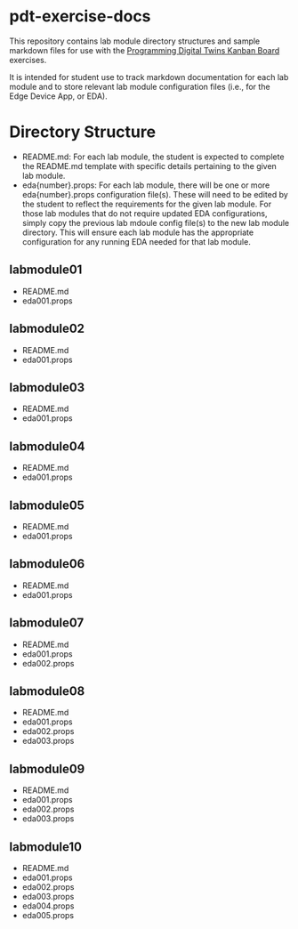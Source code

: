 # pdt-exercise-docs

This repository contains lab module directory structures and sample markdown files for use with the [Programming Digital Twins Kanban Board]() exercises.

It is intended for student use to track markdown documentation for each lab module and to store relevant lab module configuration files (i.e., for the Edge Device App, or EDA).

# Directory Structure

- README.md: For each lab module, the student is expected to complete the README.md template with specific details pertaining to the given lab module.
- eda{number}.props: For each lab module, there will be one or more eda{number}.props configuration file(s). These will need to be edited by the student to reflect the requirements for the given lab module. For those lab modules that do not require updated EDA configurations, simply copy the previous lab mdoule config file(s) to the new lab module directory. This will ensure each lab module has the appropriate configuration for any running EDA needed for that lab module.

## labmodule01
- README.md
- eda001.props

## labmodule02
- README.md
- eda001.props

## labmodule03
- README.md
- eda001.props

## labmodule04
- README.md
- eda001.props

## labmodule05
- README.md
- eda001.props

## labmodule06
- README.md
- eda001.props

## labmodule07
- README.md
- eda001.props
- eda002.props

## labmodule08
- README.md
- eda001.props
- eda002.props
- eda003.props

## labmodule09
- README.md
- eda001.props
- eda002.props
- eda003.props

## labmodule10
- README.md
- eda001.props
- eda002.props
- eda003.props
- eda004.props
- eda005.props
